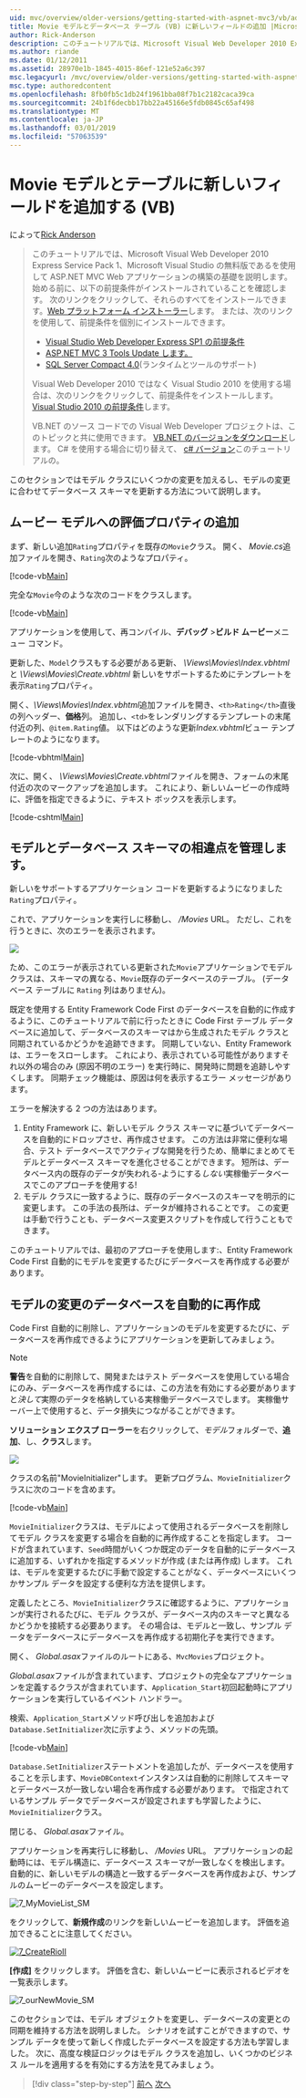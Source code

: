 ```yaml
---
uid: mvc/overview/older-versions/getting-started-with-aspnet-mvc3/vb/adding-a-new-field
title: Movie モデルとデータベース テーブル (VB) に新しいフィールドの追加 |Microsoft Docs
author: Rick-Anderson
description: このチュートリアルでは、Microsoft Visual Web Developer 2010 Express Service Pack 1、これを使用して ASP.NET MVC Web アプリケーションの構築の基礎を説明しています.
ms.author: riande
ms.date: 01/12/2011
ms.assetid: 28970e1b-1845-4015-86ef-121e52a6c397
msc.legacyurl: /mvc/overview/older-versions/getting-started-with-aspnet-mvc3/vb/adding-a-new-field
msc.type: authoredcontent
ms.openlocfilehash: 8fb0fb5c1db24f1961bba08f7b1c2182caca39ca
ms.sourcegitcommit: 24b1f6decbb17bb22a45166e5fdb0845c65af498
ms.translationtype: MT
ms.contentlocale: ja-JP
ms.lasthandoff: 03/01/2019
ms.locfileid: "57063539"
---
```

<a name="adding-a-new-field-to-the-movie-model-and-database-table-vb"></a>Movie モデルとテーブルに新しいフィールドを追加する (VB)
====================
によって[Rick Anderson]((https://twitter.com/RickAndMSFT))

> このチュートリアルでは、Microsoft Visual Web Developer 2010 Express Service Pack 1、Microsoft Visual Studio の無料版であるを使用して ASP.NET MVC Web アプリケーションの構築の基礎を説明します。 始める前に、以下の前提条件がインストールされていることを確認します。 次のリンクをクリックして、それらのすべてをインストールできます。[Web プラットフォーム インストーラー](https://www.microsoft.com/web/gallery/install.aspx?appid=VWD2010SP1Pack)します。 または、次のリンクを使用して、前提条件を個別にインストールできます。
> 
> - [Visual Studio Web Developer Express SP1 の前提条件](https://www.microsoft.com/web/gallery/install.aspx?appid=VWD2010SP1Pack)
> - [ASP.NET MVC 3 Tools Update します。](https://www.microsoft.com/web/gallery/install.aspx?appsxml=&amp;appid=MVC3)
> - [SQL Server Compact 4.0](https://www.microsoft.com/web/gallery/install.aspx?appid=SQLCE;SQLCEVSTools_4_0)(ランタイムとツールのサポート)
> 
> Visual Web Developer 2010 ではなく Visual Studio 2010 を使用する場合は、次のリンクをクリックして、前提条件をインストールします。[Visual Studio 2010 の前提条件](https://www.microsoft.com/web/gallery/install.aspx?appsxml=&amp;appid=VS2010SP1Pack)します。
> 
> VB.NET のソース コードでの Visual Web Developer プロジェクトは、このトピックと共に使用できます。 [VB.NET のバージョンをダウンロード](https://code.msdn.microsoft.com/Introduction-to-MVC-3-10d1b098)します。 C# を使用する場合に切り替えて、 [c# バージョン](../cs/adding-a-new-field.md)このチュートリアルの。


このセクションではモデル クラスにいくつかの変更を加えるし、モデルの変更に合わせてデータベース スキーマを更新する方法について説明します。

## <a name="adding-a-rating-property-to-the-movie-model"></a>ムービー モデルへの評価プロパティの追加

まず、新しい追加`Rating`プロパティを既存の`Movie`クラス。 開く、 *Movie.cs*追加ファイルを開き、`Rating`次のようなプロパティ。

[!code-vb[Main](adding-a-new-field/samples/sample1.vb)]

完全な`Movie`今のような次のコードをクラスします。

[!code-vb[Main](adding-a-new-field/samples/sample2.vb)]

アプリケーションを使用して、再コンパイル、**デバッグ** &gt;**ビルド ムービー**メニュー コマンド。

更新した、`Model`クラスもする必要がある更新、 *\Views\Movies\Index.vbhtml* と *\Views\Movies\Create.vbhtml* 新しいをサポートするためにテンプレートを表示`Rating`プロパティ。

開く、<em>\Views\Movies\Index.vbhtml</em>追加ファイルを開き、`<th>Rating</th>`直後の列ヘッダー、<strong>価格</strong>列。 追加し、`<td>`をレンダリングするテンプレートの末尾付近の列、`@item.Rating`値。 以下はどのような更新<em>Index.vbhtml</em>ビュー テンプレートのようになります。

[!code-vbhtml[Main](adding-a-new-field/samples/sample3.vbhtml)]

次に、開く、 *\Views\Movies\Create.vbhtml*ファイルを開き、フォームの末尾付近の次のマークアップを追加します。 これにより、新しいムービーの作成時に、評価を指定できるように、テキスト ボックスを表示します。

[!code-cshtml[Main](adding-a-new-field/samples/sample4.cshtml)]

## <a name="managing-model-and-database-schema-differences"></a>モデルとデータベース スキーマの相違点を管理します。

新しいをサポートするアプリケーション コードを更新するようになりました`Rating`プロパティ。

これで、アプリケーションを実行しに移動し、 */Movies* URL。 ただし、これを行うときに、次のエラーを表示されます。

![](adding-a-new-field/_static/image1.png)

ため、このエラーが表示されている更新された`Movie`アプリケーションでモデル クラスは、スキーマの異なる、`Movie`既存のデータベースのテーブル。 (データベース テーブルに `Rating` 列はありません)。

既定を使用する Entity Framework Code First のデータベースを自動的に作成するように、このチュートリアルで前に行ったときに Code First テーブル データベースに追加して、データベースのスキーマはから生成されたモデル クラスと同期されているかどうかを追跡できます。 同期していない、Entity Framework は、エラーをスローします。 これにより、表示されている可能性がありますそれ以外の場合のみ (原因不明のエラー) を実行時に、開発時に問題を追跡しやすくします。 同期チェック機能は、原因は何を表示するエラー メッセージがあります。

エラーを解決する 2 つの方法はあります。

1. Entity Framework に、新しいモデル クラス スキーマに基づいてデータベースを自動的にドロップさせ、再作成させます。 この方法は非常に便利な場合、テスト データベースでアクティブな開発を行うため、簡単にまとめてモデルとデータベース スキーマを進化させることができます。 短所は、データベース内の既存のデータが失われる-ようにする*しない*実稼働データベースでこのアプローチを使用する!
2. モデル クラスに一致するように、既存のデータベースのスキーマを明示的に変更します。 この手法の長所は、データが維持されることです。 この変更は手動で行うことも、データベース変更スクリプトを作成して行うこともできます。

このチュートリアルでは、最初のアプローチを使用します:、Entity Framework Code First 自動的にモデルを変更するたびにデータベースを再作成する必要があります。

## <a name="automatically-re-creating-the-database-on-model-changes"></a>モデルの変更のデータベースを自動的に再作成

Code First 自動的に削除し、アプリケーションのモデルを変更するたびに、データベースを再作成できるようにアプリケーションを更新してみましょう。

> [!NOTE] 
> 
> **警告**を自動的に削除して、開発またはテスト データベースを使用している場合にのみ、データベースを再作成するには、この方法を有効にする必要がありますと*決して*実際のデータを格納している実稼働データベースでします。 実稼働サーバー上で使用すると、データ損失につながることができます。


**ソリューション エクスプ ローラー**を右クリックして、*モデル*フォルダーで、**追加**、し、**クラス**します。

![](adding-a-new-field/_static/image2.png)

クラスの名前&quot;MovieInitializer&quot;します。 更新プログラム、`MovieInitializer`クラスに次のコードを含めます。

[!code-vb[Main](adding-a-new-field/samples/sample5.vb)]

`MovieInitializer`クラスは、モデルによって使用されるデータベースを削除してモデル クラスを変更する場合を自動的に再作成することを指定します。 コードが含まれています、`Seed`時間がいくつか既定のデータを自動的にデータベースに追加する、いずれかを指定するメソッドが作成 (または再作成) します。 これは、モデルを変更するたびに手動で設定することがなく、データベースにいくつかサンプル データを設定する便利な方法を提供します。

定義したところ、`MovieInitializer`クラスに確認するように、アプリケーションが実行されるたびに、モデル クラスが、データベース内のスキーマと異なるかどうかを接続する必要あります。 その場合は、モデルと一致し、サンプル データをデータベースにデータベースを再作成する初期化子を実行できます。

開く、 *Global.asax*ファイルのルートにある、`MvcMovies`プロジェクト。

*Global.asax*ファイルが含まれています、プロジェクトの完全なアプリケーションを定義するクラスが含まれています、`Application_Start`初回起動時にアプリケーションを実行しているイベント ハンドラー。

検索、`Application_Start`メソッド呼び出しを追加および`Database.SetInitializer`次に示すよう、メソッドの先頭。

[!code-vb[Main](adding-a-new-field/samples/sample6.vb)]

`Database.SetInitializer`ステートメントを追加したが、データベースを使用することを示します、`MovieDBContext`インスタンスは自動的に削除してスキーマとデータベースが一致しない場合を再作成する必要があります。 で指定されているサンプル データでデータベースが設定されますも学習したように、`MovieInitializer`クラス。

閉じる、 *Global.asax*ファイル。

アプリケーションを再実行しに移動し、 */Movies* URL。 アプリケーションの起動時には、モデル構造に、データベース スキーマが一致しなくを検出します。 自動的に、新しいモデルの構造と一致するデータベースを再作成および、サンプルのムービーのデータベースを設定します。

![7_MyMovieList_SM](adding-a-new-field/_static/image3.png)

をクリックして、**新規作成**のリンクを新しいムービーを追加します。 評価を追加できることに注意してください。

[![7_CreateRioII](adding-a-new-field/_static/image5.png)](adding-a-new-field/_static/image4.png)

**[作成]** をクリックします。 評価を含む、新しいムービーに表示されるビデオを一覧表示します。

![7_ourNewMovie_SM](adding-a-new-field/_static/image6.png)

このセクションでは、モデル オブジェクトを変更し、データベースの変更との同期を維持する方法を説明しました。 シナリオを試すことができますので、サンプル データを使って新しく作成したデータベースを設定する方法も学習しました。 次に、高度な検証ロジックはモデル クラスを追加し、いくつかのビジネス ルールを適用するを有効にする方法を見てみましょう。

> [!div class="step-by-step"]
> [前へ](examining-the-edit-methods-and-edit-view.md)
> [次へ](adding-validation-to-the-model.md)
